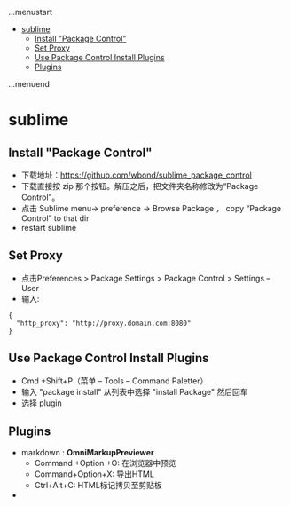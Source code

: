 ...menustart

- [sublime](#348c880664f2e1458b899ced2a3518e6)
    - [Install "Package Control"](#9b170543939c6cd7f1429de2594d607c)
    - [Set Proxy](#16f3f1badf0bd7511a11113a33732008)
    - [Use Package Control Install Plugins](#ba3b64da711156e4984775335117b21d)
    - [Plugins](#bb38096ab39160dc20d44f3ea6b44507)

...menuend


<h2 id="348c880664f2e1458b899ced2a3518e6"></h2>


# sublime 

<h2 id="9b170543939c6cd7f1429de2594d607c"></h2>


## Install "Package Control"

 - 下载地址：https://github.com/wbond/sublime_package_control
 - 下载直接按 zip 那个按钮。解压之后，把文件夹名称修改为“Package Control”。
 - 点击 Sublime menu-> preference -> Browse Package ， copy “Package Control” to that dir
 - restart sublime

<h2 id="16f3f1badf0bd7511a11113a33732008"></h2>


## Set Proxy

 - 点击Preferences > Package Settings > Package Control > Settings – User
 - 输入:

```
{
  "http_proxy": "http://proxy.domain.com:8080"
}

```
   

<h2 id="ba3b64da711156e4984775335117b21d"></h2>


## Use Package Control Install Plugins

 - Cmd +Shift+P（菜单 – Tools – Command Paletter）
 - 输入 "package install" 从列表中选择 "install Package" 然后回车
 - 选择 plugin

<h2 id="bb38096ab39160dc20d44f3ea6b44507"></h2>


## Plugins

 - markdown : **OmniMarkupPreviewer**
    - Command +Option +O: 在浏览器中预览
    - Command+Option+X: 导出HTML
    - Ctrl+Alt+C: HTML标记拷贝至剪贴板 
 - 
  
